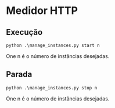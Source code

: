 # Medidor HTTP

## Execução 
```
python .\manage_instances.py start n
```
One n é o número de instâncias desejadas.

## Parada 
```
python .\manage_instances.py stop n
```
One n é o número de instâncias desejadas.
